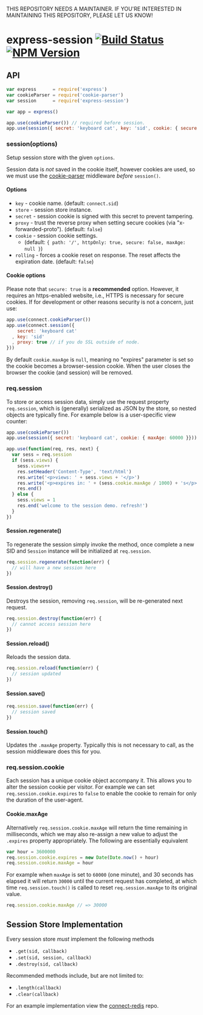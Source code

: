 THIS REPOSITORY NEEDS A MAINTAINER. IF YOU'RE INTERESTED IN MAINTAINING THIS REPOSITORY, PLEASE LET US KNOW!

# express-session [![Build Status](https://travis-ci.org/expressjs/session.svg?branch=master)](https://travis-ci.org/expressjs/session) [![NPM Version](https://badge.fury.io/js/express-session.svg)](https://badge.fury.io/js/express-session)

## API

```js
var express      = require('express')
var cookieParser = require('cookie-parser')
var session      = require('express-session')

var app = express()

app.use(cookieParser()) // required before session.
app.use(session({ secret: 'keyboard cat', key: 'sid', cookie: { secure: true }}))
```


### session(options)

Setup session store with the given `options`.

Session data is _not_ saved in the cookie itself, however
cookies are used, so we must use the [cookie-parser](https://github.com/expressjs/cookie-parser)
middleware _before_ `session()`.

#### Options

  - `key` - cookie name. (default: `connect.sid`)
  - `store` - session store instance.
  - `secret` - session cookie is signed with this secret to prevent tampering.
  - `proxy` - trust the reverse proxy when setting secure cookies (via "x-forwarded-proto"). (default: `false`)
  - `cookie` - session cookie settings. 
    - (default: `{ path: '/', httpOnly: true, secure: false, maxAge: null }`)
  - `rolling` - forces a cookie reset on response. The reset affects the expiration date. (default: `false`)


#### Cookie options

Please note that `secure: true` is a **recommended** option. However, it requires an https-enabled website, i.e., HTTPS is necessary for secure cookies.
If for development or other reasons security is not a concern, just use:

```js
app.use(connect.cookieParser())
app.use(connect.session({ 
    secret: 'keyboard cat'
  , key: 'sid' 
  , proxy: true // if you do SSL outside of node.
}))
```

By default `cookie.maxAge` is `null`, meaning no "expires" parameter is set
so the cookie becomes a browser-session cookie. When the user closes the
browser the cookie (and session) will be removed.

### req.session

To store or access session data, simply use the request property `req.session`,
which is (generally) serialized as JSON by the store, so nested objects
are typically fine. For example below is a user-specific view counter:

```js
app.use(cookieParser())
app.use(session({ secret: 'keyboard cat', cookie: { maxAge: 60000 }}))

app.use(function(req, res, next) {
  var sess = req.session
  if (sess.views) {
    sess.views++
    res.setHeader('Content-Type', 'text/html')
    res.write('<p>views: ' + sess.views + '</p>')
    res.write('<p>expires in: ' + (sess.cookie.maxAge / 1000) + 's</p>')
    res.end()
  } else {
    sess.views = 1
    res.end('welcome to the session demo. refresh!')
  }
})
```

#### Session.regenerate()

To regenerate the session simply invoke the method, once complete
a new SID and `Session` instance will be initialized at `req.session`.

```js
req.session.regenerate(function(err) {
  // will have a new session here
})
```

#### Session.destroy()

Destroys the session, removing `req.session`, will be re-generated next request.

```js
req.session.destroy(function(err) {
  // cannot access session here
})
```

#### Session.reload()

Reloads the session data.

```js
req.session.reload(function(err) {
  // session updated
})
```

#### Session.save()

```js
req.session.save(function(err) {
  // session saved
})
```

#### Session.touch()

Updates the `.maxAge` property. Typically this is
not necessary to call, as the session middleware does this for you.

### req.session.cookie

Each session has a unique cookie object accompany it. This allows
you to alter the session cookie per visitor. For example we can
set `req.session.cookie.expires` to `false` to enable the cookie
to remain for only the duration of the user-agent.

#### Cookie.maxAge

Alternatively `req.session.cookie.maxAge` will return the time
remaining in milliseconds, which we may also re-assign a new value
to adjust the `.expires` property appropriately. The following
are essentially equivalent

```js
var hour = 3600000
req.session.cookie.expires = new Date(Date.now() + hour)
req.session.cookie.maxAge = hour
```

For example when `maxAge` is set to `60000` (one minute), and 30 seconds
has elapsed it will return `30000` until the current request has completed,
at which time `req.session.touch()` is called to reset `req.session.maxAge`
to its original value.

```js
req.session.cookie.maxAge // => 30000
```

## Session Store Implementation

Every session store _must_ implement the following methods

   - `.get(sid, callback)`
   - `.set(sid, session, callback)`
   - `.destroy(sid, callback)`

Recommended methods include, but are not limited to:

   - `.length(callback)`
   - `.clear(callback)`

For an example implementation view the [connect-redis](http://github.com/visionmedia/connect-redis) repo.
